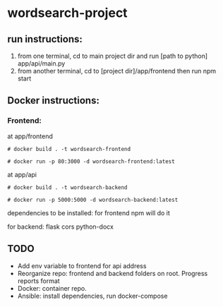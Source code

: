# wordsearch-project

## run instructions:
1. from one terminal, cd to main project dir and run [path to python] app/api/main.py
2. from another terminal, cd to [project dir]/app/frontend then run npm start

## Docker instructions:
### Frontend:
at app/frontend

`# docker build . -t wordsearch-frontend`

`# docker run -p 80:3000 -d wordsearch-frontend:latest`

at app/api

`# docker build . -t wordsearch-backend`

`# docker run -p 5000:5000 -d wordsearch-backend:latest`


dependencies to be installed:
for frontend npm will do it

for backend:
flask
cors
python-docx

## TODO
* Add env variable to frontend for api address
* Reorganize repo: frontend and backend folders on root. Progress reports format
* Docker: container repo.
* Ansible: install dependencies, run docker-compose

